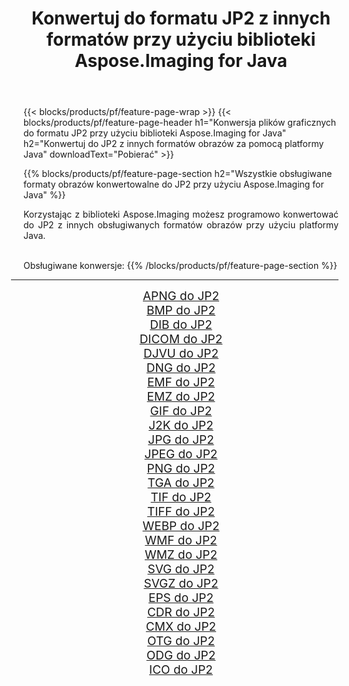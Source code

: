 ﻿---
title: Konwertuj do formatu JP2 z innych formatów przy użyciu biblioteki Aspose.Imaging for Java 
weight: 3920
url: /pl/java/conversion/to/jp2/ 
lang: pl
langdirlevel: 2
locales: zh-hans,ja,it,ru,de,es,fr,nl,id,lt,pl,pt,vi,tr,ko,zh-hant,ar,hi,th,sv,cs,uk,he
description: Za pomocą Aspose.Imaging możesz konwertować do JP2 z innych formatów przy użyciu Javy
---

{{< blocks/products/pf/feature-page-wrap >}}
{{< blocks/products/pf/feature-page-header h1="Konwersja plików graficznych do formatu JP2 przy użyciu biblioteki Aspose.Imaging for Java" h2="Konwertuj do JP2 z innych formatów obrazów za pomocą platformy Java" downloadText="Pobierać" >}}


{{% blocks/products/pf/feature-page-section  h2="Wszystkie obsługiwane formaty obrazów konwertowalne do JP2 przy użyciu Aspose.Imaging for Java" %}}
<p align=justify>Korzystając z biblioteki Aspose.Imaging możesz programowo konwertować do JP2 z innych obsługiwanych formatów obrazów przy użyciu platformy Java.</p>
<br/>
Obsługiwane konwersje:
{{% /blocks/products/pf/feature-page-section %}}
<div class="container-fluid productfamilypage bg-gray">
    <div class="convertypes bg-gray agp-content section">
        <div class="container">
		<hr style="margin-left:-20px;"/>
		<div class="row other-converters" style="gap: 10px;font-size: 19px;text-align:center;">
		    <div class='col-md-2 other-converter remove-lp remove-rp'><a href="/imaging/pl/java/conversion/apng-to-jp2/" style="padding:15px;">APNG do JP2</a></div>
<div class='col-md-2 other-converter remove-lp remove-rp'><a href="/imaging/pl/java/conversion/bmp-to-jp2/" style="padding:15px;">BMP do JP2</a></div>
<div class='col-md-2 other-converter remove-lp remove-rp'><a href="/imaging/pl/java/conversion/dib-to-jp2/" style="padding:15px;">DIB do JP2</a></div>
<div class='col-md-2 other-converter remove-lp remove-rp'><a href="/imaging/pl/java/conversion/dicom-to-jp2/" style="padding:15px;">DICOM do JP2</a></div>
<div class='col-md-2 other-converter remove-lp remove-rp'><a href="/imaging/pl/java/conversion/djvu-to-jp2/" style="padding:15px;">DJVU do JP2</a></div>
<div class='col-md-2 other-converter remove-lp remove-rp'><a href="/imaging/pl/java/conversion/dng-to-jp2/" style="padding:15px;">DNG do JP2</a></div>
<div class='col-md-2 other-converter remove-lp remove-rp'><a href="/imaging/pl/java/conversion/emf-to-jp2/" style="padding:15px;">EMF do JP2</a></div>
<div class='col-md-2 other-converter remove-lp remove-rp'><a href="/imaging/pl/java/conversion/emz-to-jp2/" style="padding:15px;">EMZ do JP2</a></div>
<div class='col-md-2 other-converter remove-lp remove-rp'><a href="/imaging/pl/java/conversion/gif-to-jp2/" style="padding:15px;">GIF do JP2</a></div>
<div class='col-md-2 other-converter remove-lp remove-rp'><a href="/imaging/pl/java/conversion/j2k-to-jp2/" style="padding:15px;">J2K do JP2</a></div>
<div class='col-md-2 other-converter remove-lp remove-rp'><a href="/imaging/pl/java/conversion/jpg-to-jp2/" style="padding:15px;">JPG do JP2</a></div>
<div class='col-md-2 other-converter remove-lp remove-rp'><a href="/imaging/pl/java/conversion/jpeg-to-jp2/" style="padding:15px;">JPEG do JP2</a></div>
<div class='col-md-2 other-converter remove-lp remove-rp'><a href="/imaging/pl/java/conversion/png-to-jp2/" style="padding:15px;">PNG do JP2</a></div>
<div class='col-md-2 other-converter remove-lp remove-rp'><a href="/imaging/pl/java/conversion/tga-to-jp2/" style="padding:15px;">TGA do JP2</a></div>
<div class='col-md-2 other-converter remove-lp remove-rp'><a href="/imaging/pl/java/conversion/tif-to-jp2/" style="padding:15px;">TIF do JP2</a></div>
<div class='col-md-2 other-converter remove-lp remove-rp'><a href="/imaging/pl/java/conversion/tiff-to-jp2/" style="padding:15px;">TIFF do JP2</a></div>
<div class='col-md-2 other-converter remove-lp remove-rp'><a href="/imaging/pl/java/conversion/webp-to-jp2/" style="padding:15px;">WEBP do JP2</a></div>
<div class='col-md-2 other-converter remove-lp remove-rp'><a href="/imaging/pl/java/conversion/wmf-to-jp2/" style="padding:15px;">WMF do JP2</a></div>
<div class='col-md-2 other-converter remove-lp remove-rp'><a href="/imaging/pl/java/conversion/wmz-to-jp2/" style="padding:15px;">WMZ do JP2</a></div>
<div class='col-md-2 other-converter remove-lp remove-rp'><a href="/imaging/pl/java/conversion/svg-to-jp2/" style="padding:15px;">SVG do JP2</a></div>
<div class='col-md-2 other-converter remove-lp remove-rp'><a href="/imaging/pl/java/conversion/svgz-to-jp2/" style="padding:15px;">SVGZ do JP2</a></div>
<div class='col-md-2 other-converter remove-lp remove-rp'><a href="/imaging/pl/java/conversion/eps-to-jp2/" style="padding:15px;">EPS do JP2</a></div>
<div class='col-md-2 other-converter remove-lp remove-rp'><a href="/imaging/pl/java/conversion/cdr-to-jp2/" style="padding:15px;">CDR do JP2</a></div>
<div class='col-md-2 other-converter remove-lp remove-rp'><a href="/imaging/pl/java/conversion/cmx-to-jp2/" style="padding:15px;">CMX do JP2</a></div>
<div class='col-md-2 other-converter remove-lp remove-rp'><a href="/imaging/pl/java/conversion/otg-to-jp2/" style="padding:15px;">OTG do JP2</a></div>
<div class='col-md-2 other-converter remove-lp remove-rp'><a href="/imaging/pl/java/conversion/odg-to-jp2/" style="padding:15px;">ODG do JP2</a></div>
<div class='col-md-2 other-converter remove-lp remove-rp'><a href="/imaging/pl/java/conversion/ico-to-jp2/" style="padding:15px;">ICO do JP2</a></div>
                </div>
        </div>
    </div>
</div>
<br/>

